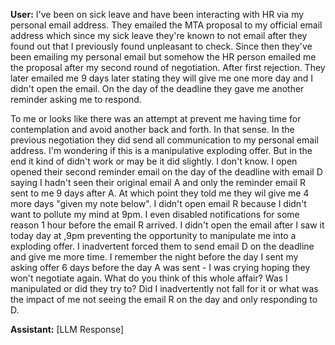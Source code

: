 **User:**
I've been on sick leave and have been interacting with HR via my personal email address. They emailed the MTA proposal to my official email address which since my sick leave they're known to not email after they found out that I previously found unpleasant to check. Since then they've been emailing my personal email but somehow the HR person emailed me the proposal after my second round of negotiation. After first rejection. They later emailed me 9 days later stating they will give me one more day and I didn't open the email. On the day of the deadline they gave me another reminder asking me to respond. 

To me or looks like there was an attempt at prevent me having time for contemplation and avoid another back and forth. In that sense. In the previous negotiation they did send all communication to my personal email address. I'm wondering if this is a manipulative exploding offer. But in the end it kind of didn't work or may be it did slightly. I don't know. I open opened their second reminder email on the day of the deadline with email D saying I hadn't seen their original email A and only the reminder email R sent to me 9 days after A. At which point they told me they wil give me 4 more days "given my note below". I didn't open email R because I didn't want to pollute my mind at 9pm. I even disabled notifications for some reason 1 hour before the email R arrived. I didn't open the email after I saw it today day at ,9pm preventing the opportunity to manipulate me into a exploding offer. I inadvertent forced them to send email D on the deadline and give me more time. I remember the night before the day I sent my asking offer 6 days before the day A was sent - I was crying hoping they won't negotiate again. What do you think of this whole affair? Was I manipulated or did they try to? Did I inadvertently not fall for it or what was the impact of me not seeing the email R on the day and only responding to D. 

**Assistant:**
[LLM Response]

